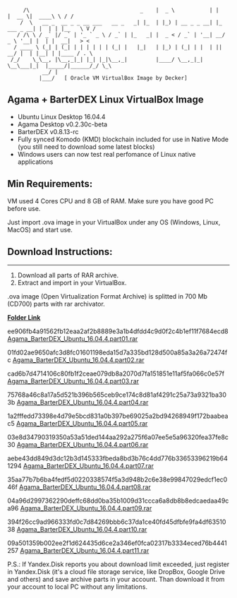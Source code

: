 ```                                                ____             _            _____  ________   __
     /\                                   _    |  _ \           | |          |  __ \|  ____\ \ / /
    /  \   __ _  __ _ _ __ ___   __ _   _| |_  | |_) | __ _ _ __| |_ ___ _ __| |  | | |__   \ V / 
   / /\ \ / _` |/ _` | '_ ` _ \ / _` | |_   _| |  _ < / _` | '__| __/ _ \ '__| |  | |  __|   > <  
  / ____ \ (_| | (_| | | | | | | (_| |   |_|   | |_) | (_| | |  | ||  __/ |  | |__| | |____ / . \ 
 /_/    \_\__, |\__,_|_| |_| |_|\__,_|         |____/ \__,_|_|   \__\___|_|  |_____/|______/_/ \_\
           __/ |                                                                                  
          |___/   [ Oracle VM VirtualBox Image by Decker]
```

## Agama + BarterDEX Linux VirtualBox Image

- Ubuntu Linux Desktop 16.04.4
- Agama Desktop v0.2.30c-beta 
- BarterDEX v0.8.13-rc
- Fully synced Komodo (KMD) blockchain included for use in Native Mode (you still need to download some latest blocks)
- Windows users can now test real perfomance of Linux native applications

## Min Requirements:
VM used 4 Cores CPU and 8 GB of RAM. Make sure you have good PC before use.

Just import .ova image in your VirtualBox under any OS (Windows, Linux, MacOS) and start use.

## Download Instructions:
---

1. Download all parts of RAR archive.
2. Extract and import in your VirtualBox. 

.ova image (Open Virtualization Format Archive) is splitted in 700 Mb (CD700) parts with rar archivator.


**[Folder Link](https://yadi.sk/d/ZzPbp7YQ3TezHX)**

ee906fb4a91562fb12eaa2af2b8889e3a1b4dfdd4c9d0f2c4b1ef11f7684ecd8  [Agama_BarterDEX_Ubuntu_16.04.4.part01.rar](https://yadi.sk/d/vD1l8dzJ3TeyCi)

01fd02ae9650afc3d8fc01601198eda15d7a335bd128d500a85a3a26a72474fc  [Agama_BarterDEX_Ubuntu_16.04.4.part02.rar](https://yadi.sk/d/qPfE4Lk23TeyEk)

cad6b7d4714106c80fb1f2ceae079db8a2070d7fa151851e11af5fa066c0e57f  [Agama_BarterDEX_Ubuntu_16.04.4.part03.rar ](https://yadi.sk/d/950hTN703TeyFH)

75768a46c8a17a5d521b396b565ceb9ce174c8d81af4291c25a73a9321ba303b  [Agama_BarterDEX_Ubuntu_16.04.4.part04.rar](https://yadi.sk/d/p96UrSz13TeyG2)

1a2fffedd73398e4d79e5bcd831a0b397be69025a2bd94268949f172baabeac5  [Agama_BarterDEX_Ubuntu_16.04.4.part05.rar](https://yadi.sk/d/At37JDWy3TeyGr)

03e8d34790319350a53a51ded144aa292a275f6a07ee5e5a96320fea37fe8c30  [Agama_BarterDEX_Ubuntu_16.04.4.part06.rar](https://yadi.sk/d/x80OWXLd3TeyH9)

aebe43dd849d3dc12b3d145333fbeda8bd3b76c4dd776b33653396219b641294  [Agama_BarterDEX_Ubuntu_16.04.4.part07.rar](https://yadi.sk/d/fBMGbNos3TeyWL)

35aa77b7b6ba4fedf5d0220338574f5a3d948b2c6e38e99847029edcf1ec046f  [Agama_BarterDEX_Ubuntu_16.04.4.part08.rar](https://yadi.sk/d/0kTIUDc-3TeyWN)

04a96d2997362290deffc68dd0ba35b1009d31ccca6a8db8b8edcaedaa49ca96  [Agama_BarterDEX_Ubuntu_16.04.4.part09.rar](https://yadi.sk/d/wCbgXTQZ3Tez8H)

394f26cc9ad966333fd0c7d84269bbb6c37da1ce40fd45dfbfe9fa4df6351038  [Agama_BarterDEX_Ubuntu_16.04.4.part10.rar](https://yadi.sk/d/aE6H8PPz3Tez9S)

09a501359b002ee2f1d624435d6ce2a346ef0fca02317b3334eced76b4441257  [Agama_BarterDEX_Ubuntu_16.04.4.part11.rar](https://yadi.sk/d/eHYdDLqN3TezGo)

P.S.: If Yandex.Disk reports you about download limit exceeded, just register in Yandex.Disk (it's a cloud
file storage service, like DropBox, Google Drive and others) and save archive parts in your account. Than
download it from your account to local PC without any limitations.